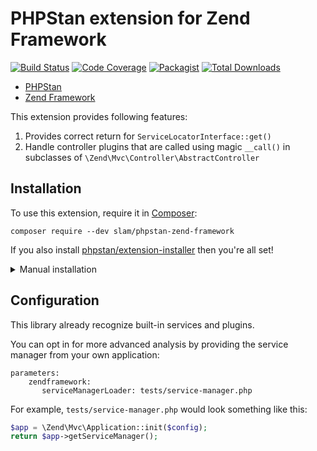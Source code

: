 # PHPStan extension for Zend Framework

[![Build Status](https://travis-ci.org/Slamdunk/phpstan-zend-framework.svg?branch=master)](https://travis-ci.org/Slamdunk/phpstan-zend-framework)
[![Code Coverage](https://scrutinizer-ci.com/g/Slamdunk/phpstan-zend-framework/badges/coverage.png?b=master)](https://scrutinizer-ci.com/g/Slamdunk/phpstan-zend-framework/?branch=master)
[![Packagist](https://img.shields.io/packagist/v/slam/phpstan-zend-framework.svg)](https://packagist.org/packages/slam/phpstan-zend-framework)
[![Total Downloads](https://img.shields.io/packagist/dt/slam/phpstan-zend-framework.svg)](https://packagist.org/packages/Slamdunk/phpstan-zend-framework)

* [PHPStan](https://github.com/phpstan/phpstan)
* [Zend Framework](https://framework.zend.com/)

This extension provides following features:

1. Provides correct return for `ServiceLocatorInterface::get()`
1. Handle controller plugins that are called using magic `__call()` in subclasses of
`\Zend\Mvc\Controller\AbstractController`

## Installation

To use this extension, require it in [Composer](https://getcomposer.org/):

```
composer require --dev slam/phpstan-zend-framework
```

If you also install [phpstan/extension-installer](https://github.com/phpstan/extension-installer) then you're all set!

<details>
    <summary>Manual installation</summary>

If you don't want to use `phpstan/extension-installer`, include extension.neon in your project's PHPStan config:

```
includes:
    - vendor/slam/phpstan-zend-framework/extension.neon
```

</details>

## Configuration

This library already recognize built-in services and plugins.

You can opt in for more advanced analysis by providing the service manager from your own application:

```neon
parameters:
    zendframework:
       serviceManagerLoader: tests/service-manager.php
```

For example, `tests/service-manager.php` would look something like this:

```php
$app = \Zend\Mvc\Application::init($config);
return $app->getServiceManager();
```
